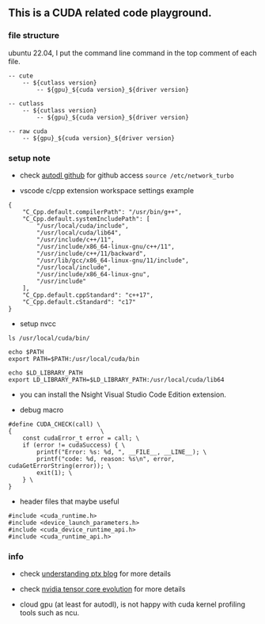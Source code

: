 ## This is a CUDA related code playground.

### file structure

ubuntu 22.04, I put the command line command in the top comment of each file.

```
-- cute
    -- ${cutlass version}
        -- ${gpu}_${cuda version}_${driver version}

-- cutlass
    -- ${cutlass version}
        -- ${gpu}_${cuda version}_${driver version}

-- raw cuda
    -- ${gpu}_${cuda version}_${driver version}
```

### setup note

- check [autodl github](https://www.autodl.com/docs/network_turbo/) for github access `source /etc/network_turbo`

- vscode c/cpp extension workspace settings example

```
{
    "C_Cpp.default.compilerPath": "/usr/bin/g++",
    "C_Cpp.default.systemIncludePath": [
        "/usr/local/cuda/include",
        "/usr/local/cuda/lib64",
        "/usr/include/c++/11",
        "/usr/include/x86_64-linux-gnu/c++/11",
        "/usr/include/c++/11/backward",
        "/usr/lib/gcc/x86_64-linux-gnu/11/include",
        "/usr/local/include",
        "/usr/include/x86_64-linux-gnu",
        "/usr/include"
    ],
    "C_Cpp.default.cppStandard": "c++17",
    "C_Cpp.default.cStandard": "c17"
}
```


- setup nvcc

```
ls /usr/local/cuda/bin/

echo $PATH
export PATH=$PATH:/usr/local/cuda/bin

echo $LD_LIBRARY_PATH
export LD_LIBRARY_PATH=$LD_LIBRARY_PATH:/usr/local/cuda/lib64
```

- you can install the Nsight Visual Studio Code Edition extension.

- debug macro

```
#define CUDA_CHECK(call) \
{                         \
    const cudaError_t error = call; \
    if (error != cudaSuccess) { \
        printf("Error: %s: %d, ", __FILE__, __LINE__); \
        printf("code: %d, reason: %s\n", error, cudaGetErrorString(error)); \
        exit(1); \
    } \
}
```

- header files that maybe useful

```
#include <cuda_runtime.h>
#include <device_launch_parameters.h>
#include <cuda_device_runtime_api.h>
#include <cuda_runtime_api.h>
```

### info

- check [understanding ptx blog](https://developer.nvidia.com/blog/understanding-ptx-the-assembly-language-of-cuda-gpu-computing/) for more details

- check [nvidia tensor core evolution](https://semianalysis.com/2025/06/23/nvidia-tensor-core-evolution-from-volta-to-blackwell/) for more details

- cloud gpu (at least for autodl), is not happy with cuda kernel profiling tools such
as ncu.